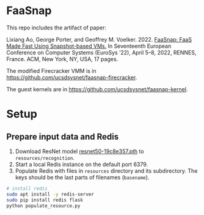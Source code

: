 # FaaSnap

This repo includes the artifact of paper: 

Lixiang Ao, George Porter, and Geoffrey M. Voelker. 2022. [FaaSnap: FaaS Made Fast Using Snapshot-based VMs.](https://doi.org/10.1145/3492321.3524270) In Seventeenth European Conference on Computer Systems (EuroSys ’22), April 5–8, 2022, RENNES, France. ACM, New York, NY, USA, 17 pages. 

The modified Firecracker VMM is in https://github.com/ucsdsysnet/faasnap-firecracker.

The guest kernels are in https://github.com/ucsdsysnet/faasnap-kernel.

# Setup
## Prepare input data and Redis
1. Download ResNet model [resnet50-19c8e357.pth](https://github.com/fregu856/deeplabv3/blob/master/pretrained_models/resnet/resnet50-19c8e357.pth) to `resources/recognition`.
2. Start a local Redis instance on the default port 6379.
3. Populate Redis with files in `resources` directory and its subdirectory. The keys should be the last parts of filenames (`basename`).

```bash
# install redis
sudo apt install -y redis-server
sudo pip install redis flask
python populate_resource.py
```

